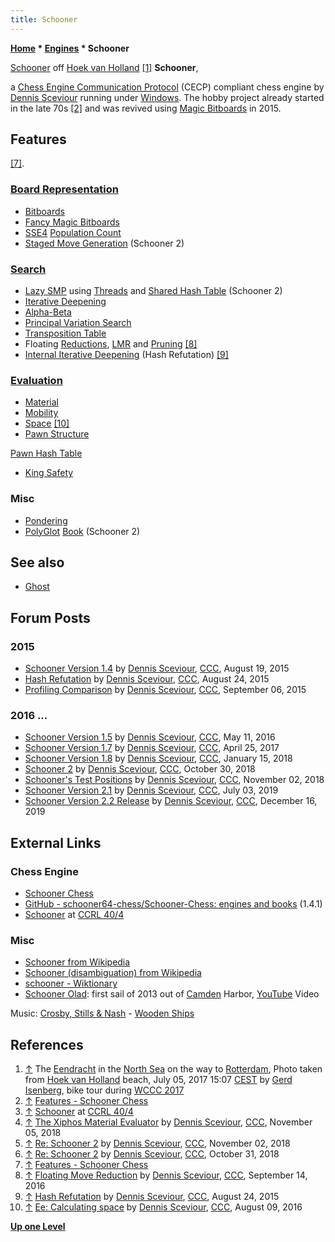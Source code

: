 ```yaml
---
title: Schooner
---
```

**[Home](Home "Home") \* [Engines](Engines "Engines") \* Schooner**



 [](https://commons.wikimedia.org/wiki/File:Eendracht_II.JPG) [Schooner](https://en.wikipedia.org/wiki/Schooner) off [Hoek van Holland](https://en.wikipedia.org/wiki/Hook_of_Holland) <a id="cite-note-1" href="#cite-ref-1">[1]</a> 
**Schooner**,  

a [Chess Engine Communication Protocol](Chess_Engine_Communication_Protocol "Chess Engine Communication Protocol") (CECP) compliant chess engine by [Dennis Sceviour](Dennis_Sceviour "Dennis Sceviour") running under [Windows](Windows "Windows"). The hobby project already started in the late 70s <a id="cite-note-2" href="#cite-ref-2">[2]</a> and was revived using [Magic Bitboards](Magic_Bitboards "Magic Bitboards") in 2015. 



## Features


<a id="cite-note-7" href="#cite-ref-7">[7]</a>.



### [Board Representation](Board_Representation "Board Representation")


* [Bitboards](Bitboards "Bitboards")
* [Fancy Magic Bitboards](Magic_Bitboards#Fancy "Magic Bitboards")
* [SSE4](SSE4 "SSE4") [Population Count](Population_Count "Population Count")
* [Staged Move Generation](Move_Generation#Staged "Move Generation") (Schooner 2)


### [Search](Search "Search")


* [Lazy SMP](Lazy_SMP "Lazy SMP") using [Threads](Thread "Thread") and [Shared Hash Table](Shared_Hash_Table "Shared Hash Table") (Schooner 2)
* [Iterative Deepening](Iterative_Deepening "Iterative Deepening")
* [Alpha-Beta](Alpha-Beta "Alpha-Beta")
* [Principal Variation Search](Principal_Variation_Search "Principal Variation Search")
* [Transposition Table](Transposition_Table "Transposition Table")
* Floating [Reductions](Reductions "Reductions"), [LMR](Late_Move_Reductions "Late Move Reductions") and [Pruning](Pruning "Pruning") <a id="cite-note-8" href="#cite-ref-8">[8]</a>
* [Internal Iterative Deepening](Internal_Iterative_Deepening "Internal Iterative Deepening") (Hash Refutation) <a id="cite-note-9" href="#cite-ref-9">[9]</a>


### [Evaluation](Evaluation "Evaluation")


* [Material](Material "Material")
* [Mobility](Mobility "Mobility")
* [Space](Space "Space") <a id="cite-note-10" href="#cite-ref-10">[10]</a>
* [Pawn Structure](Pawn_Structure "Pawn Structure")


 [Pawn Hash Table](Pawn_Hash_Table "Pawn Hash Table")
* [King Safety](King_Safety "King Safety")


### Misc


* [Pondering](Pondering "Pondering")
* [PolyGlot](PolyGlot "PolyGlot") [Book](Opening_Book "Opening Book") (Schooner 2)


## See also


* [Ghost](Ghost "Ghost")


## Forum Posts


### 2015


* [Schooner Version 1.4](http://www.talkchess.com/forum/viewtopic.php?t=57311) by [Dennis Sceviour](Dennis_Sceviour "Dennis Sceviour"), [CCC](CCC "CCC"), August 19, 2015
* [Hash Refutation](http://www.talkchess.com/forum/viewtopic.php?t=57374) by [Dennis Sceviour](Dennis_Sceviour "Dennis Sceviour"), [CCC](CCC "CCC"), August 24, 2015
* [Profiling Comparison](http://www.talkchess.com/forum/viewtopic.php?t=57532) by [Dennis Sceviour](Dennis_Sceviour "Dennis Sceviour"), [CCC](CCC "CCC"), September 06, 2015


### 2016 ...


* [Schooner Version 1.5](http://www.talkchess.com/forum/viewtopic.php?t=60135) by [Dennis Sceviour](Dennis_Sceviour "Dennis Sceviour"), [CCC](CCC "CCC"), May 11, 2016
* [Schooner Version 1.7](http://www.talkchess.com/forum/viewtopic.php?t=63818) by [Dennis Sceviour](Dennis_Sceviour "Dennis Sceviour"), [CCC](CCC "CCC"), April 25, 2017
* [Schooner Version 1.8](http://www.talkchess.com/forum/viewtopic.php?t=66336) by [Dennis Sceviour](Dennis_Sceviour "Dennis Sceviour"), [CCC](CCC "CCC"), January 15, 2018
* [Schooner 2](http://www.talkchess.com/forum3/viewtopic.php?f=2&t=68775) by [Dennis Sceviour](Dennis_Sceviour "Dennis Sceviour"), [CCC](CCC "CCC"), October 30, 2018
* [Schooner's Test Positions](http://www.talkchess.com/forum3/viewtopic.php?f=7&t=68810) by [Dennis Sceviour](Dennis_Sceviour "Dennis Sceviour"), [CCC](CCC "CCC"), November 02, 2018
* [Schooner Version 2.1](http://www.talkchess.com/forum3/viewtopic.php?f=2&t=71175) by [Dennis Sceviour](Dennis_Sceviour "Dennis Sceviour"), [CCC](CCC "CCC"), July 03, 2019
* [Schooner Version 2.2 Release](http://www.talkchess.com/forum3/viewtopic.php?f=2&t=72590) by [Dennis Sceviour](Dennis_Sceviour "Dennis Sceviour"), [CCC](CCC "CCC"), December 16, 2019


## External Links


### Chess Engine


* [Schooner Chess](https://sites.google.com/site/schoonerchess/home)
* [GitHub - schooner64-chess/Schooner-Chess: engines and books](https://github.com/schooner64-chess/Schooner-Chess) (1.4.1)
* [Schooner](http://www.computerchess.org.uk/ccrl/404/cgi/compare_engines.cgi?family=Schooner&print=Rating+list&print=Results+table&print=LOS+table&print=Ponder+hit+table&print=Eval+difference+table&print=Comopp+gamenum+table&print=Overlap+table&print=Score+with+common+opponents) at [CCRL 40/4](CCRL "CCRL")


### Misc


* [Schooner from Wikipedia](https://en.wikipedia.org/wiki/Schooner)
* [Schooner (disambiguation) from Wikipedia](https://en.wikipedia.org/wiki/Schooner_(disambiguation))
* [schooner - Wiktionary](https://en.wiktionary.org/wiki/schooner)
* [Schooner Olad](http://www.maineschooners.com/): first sail of 2013 out of [Camden](https://en.wikipedia.org/wiki/Camden,_Maine) Harbor, [YouTube](https://en.wikipedia.org/wiki/YouTube) Video


 Music: [Crosby, Stills & Nash](https://en.wikipedia.org/wiki/Crosby,_Stills,_Nash_%26_Young) - [Wooden Ships](https://en.wikipedia.org/wiki/Wooden_Ships)
 
## References


1. <a id="cite-ref-1" href="#cite-note-1">↑</a> The [Eendracht](https://en.wikipedia.org/wiki/Eendracht_(1989_ship)) in the [North Sea](https://en.wikipedia.org/wiki/North_Sea) on the way to [Rotterdam](https://en.wikipedia.org/wiki/Rotterdam), Photo taken from [Hoek van Holland](https://en.wikipedia.org/wiki/Hook_of_Holland) beach, July 05, 2017 15:07 [CEST](https://en.wikipedia.org/wiki/Central_European_Summer_Time) by [Gerd Isenberg](Gerd_Isenberg "Gerd Isenberg"), bike tour during [WCCC 2017](WCCC_2017 "WCCC 2017")
2. <a id="cite-ref-2" href="#cite-note-2">↑</a> [Features - Schooner Chess](https://sites.google.com/site/schoonerchess/features)
3. <a id="cite-ref-3" href="#cite-note-3">↑</a> [Schooner](http://www.computerchess.org.uk/ccrl/404/cgi/compare_engines.cgi?family=Schooner&print=Rating+list&print=Results+table&print=LOS+table&print=Ponder+hit+table&print=Eval+difference+table&print=Comopp+gamenum+table&print=Overlap+table&print=Score+with+common+opponents) at [CCRL 40/4](CCRL "CCRL")
4. <a id="cite-ref-4" href="#cite-note-4">↑</a> [The Xiphos Material Evaluator](http://www.talkchess.com/forum3/viewtopic.php?f=7&t=68842) by [Dennis Sceviour](Dennis_Sceviour "Dennis Sceviour"), [CCC](CCC "CCC"), November 05, 2018
5. <a id="cite-ref-5" href="#cite-note-5">↑</a> [Re: Schooner 2](http://www.talkchess.com/forum3/viewtopic.php?f=2&t=68775&start=32) by [Dennis Sceviour](Dennis_Sceviour "Dennis Sceviour"), [CCC](CCC "CCC"), November 02, 2018
6. <a id="cite-ref-6" href="#cite-note-6">↑</a> [Re: Schooner 2](http://www.talkchess.com/forum3/viewtopic.php?f=2&t=68775&start=22) by [Dennis Sceviour](Dennis_Sceviour "Dennis Sceviour"), [CCC](CCC "CCC"), October 31, 2018
7. <a id="cite-ref-7" href="#cite-note-7">↑</a> [Features - Schooner Chess](https://sites.google.com/site/schoonerchess/features)
8. <a id="cite-ref-8" href="#cite-note-8">↑</a> [Floating Move Reduction](http://www.talkchess.com/forum/viewtopic.php?t=61425) by [Dennis Sceviour](Dennis_Sceviour "Dennis Sceviour"), [CCC](CCC "CCC"), September 14, 2016
9. <a id="cite-ref-9" href="#cite-note-9">↑</a> [Hash Refutation](http://www.talkchess.com/forum/viewtopic.php?t=57374) by [Dennis Sceviour](Dennis_Sceviour "Dennis Sceviour"), [CCC](CCC "CCC"), August 24, 2015
10. <a id="cite-ref-10" href="#cite-note-10">↑</a> [Ee: Calculating space](http://www.talkchess.com/forum/viewtopic.php?t=61064&start=5) by [Dennis Sceviour](Dennis_Sceviour "Dennis Sceviour"), [CCC](CCC "CCC"), August 09, 2016

**[Up one Level](Engines "Engines")**







 
